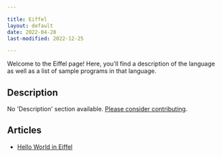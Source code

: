 ```yaml
---

title: Eiffel
layout: default
date: 2022-04-28
last-modified: 2022-12-25

---
```


Welcome to the Eiffel page! Here, you'll find a description of the language as well as a list of sample programs in that language.

## Description

No 'Description' section available. [Please consider contributing](https://github.com/TheRenegadeCoder/sample-programs-website).

## Articles

- [Hello World in Eiffel](https://sampleprograms.io/projects/hello-world/eiffel)